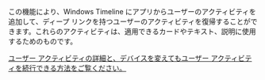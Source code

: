 ﻿この機能により、Windows Timeline にアプリからユーザーのアクティビティを追加して、ディープ リンクを持つユーザーのアクティビティを復帰することができます。これらのアクティビティは、適用できるカードやテキスト、説明に使用するためのものです。

[ユーザー アクティビティの詳細と、デバイスを変えてもユーザー アクティビティを続行できる方法をご覧ください。](https://docs.microsoft.com/windows/uwp/launch-resume/useractivities)